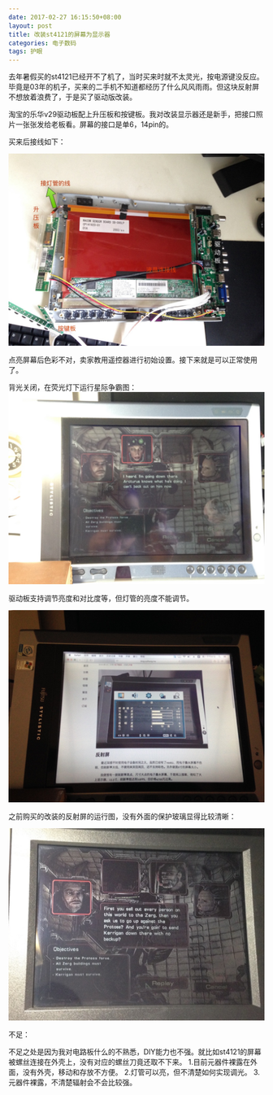 ```yaml
---
date: 2017-02-27 16:15:50+08:00
layout: post
title: 改装st4121的屏幕为显示器
categories: 电子数码
tags: 护眼
---
```


去年暑假买的st4121已经开不了机了，当时买来时就不太灵光，按电源键没反应。毕竟是03年的机子，买来的二手机不知道都经历了什么风风雨雨。但这块反射屏不想放着浪费了，于是买了驱动版改装。

淘宝的乐华v29驱动板配上升压板和按键板。我对改装显示器还是新手，把接口照片一张张发给老板看。屏幕的接口是单6，14pin的。

买来后接线如下：

![](https://github.com/xulihang/xulihang.github.io/raw/master/album/st4121-monitor/2.jpg)

点亮屏幕后色彩不对，卖家教用遥控器进行初始设置。接下来就是可以正常使用了。

背光关闭，在荧光灯下运行星际争霸图：
![](https://github.com/xulihang/xulihang.github.io/raw/master/album/st4121-monitor/1.jpg)

驱动板支持调节亮度和对比度等，但灯管的亮度不能调节。

![](https://github.com/xulihang/xulihang.github.io/raw/master/album/st4121-monitor/4.jpg)


之前购买的改装的反射屏的运行图，没有外面的保护玻璃显得比较清晰：

![](https://github.com/xulihang/xulihang.github.io/raw/master/album/st4121-monitor/3.jpg)

不足：

不足之处是因为我对电路板什么的不熟悉，DIY能力也不强。就比如st4121的屏幕被螺丝连接在外壳上，没有对应的螺丝刀竟还取不下来。
1.目前元器件裸露在外面，没有外壳，移动和存放不方便。
2.灯管可以亮，但不清楚如何实现调光。
3.元器件裸露，不清楚辐射会不会比较强。

